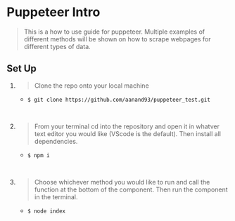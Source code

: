 # Puppeteer Intro

> This is a how to use guide for puppeteer. Multiple examples of different methods will be shown on how to scrape webpages for different types of data.

## Set Up

1. > Clone the repo onto your local machine

   - `$ git clone https://github.com/aanand93/puppeteer_test.git`

<br/>

2. > From your terminal cd into the repository and open it in whatver text editor you would like (VScode is the default). Then install all dependencies.
   - `$ npm i`

<br/>

3. > Choose whichever method you would like to run and call the function at the bottom of the component. Then run the component in the terminal.
   - `$ node index`

